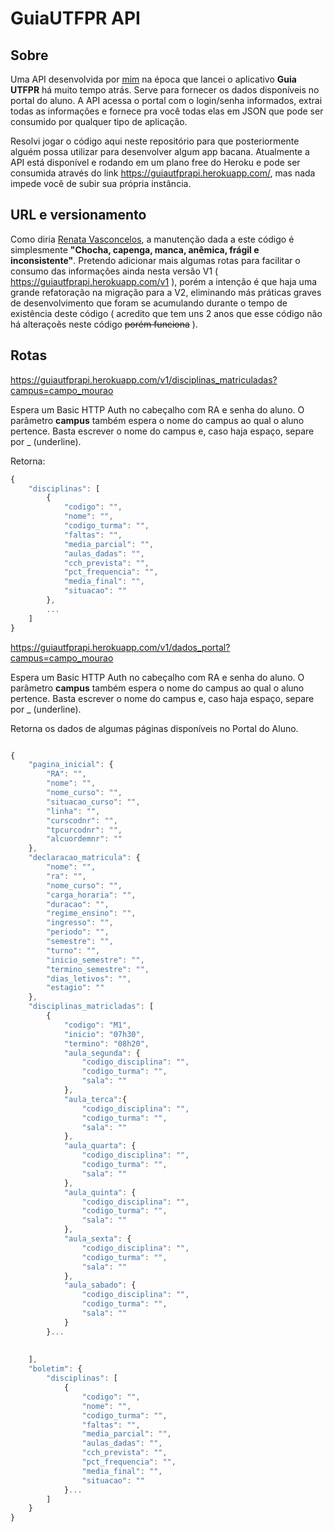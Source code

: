 # GuiaUTFPR API

## Sobre


Uma API desenvolvida por [mim](http://www.victormatheus.com.br) na época que lancei o aplicativo **Guia UTFPR** há muito tempo atrás. Serve para fornecer os dados disponíveis no portal do aluno. A API acessa o portal com o login/senha informados, extrai todas as informações e fornece pra você todas elas em JSON que pode ser consumido por qualquer tipo de aplicação.

Resolvi jogar o código aqui neste repositório para que posteriormente alguém possa utilizar para desenvolver algum app bacana. Atualmente a API está disponível e rodando em um plano free do Heroku e pode ser consumida através do link https://guiautfprapi.herokuapp.com/, mas nada impede você de subir sua própria instância.

## URL e versionamento

Como diria [Renata Vasconcelos](https://www.youtube.com/watch?v=B1tupT3LijM), a manutenção dada a este código é simplesmente **"Chocha, capenga, manca, anêmica, frágil e inconsistente"**.
Pretendo adicionar mais algumas rotas para facilitar o consumo das informações ainda nesta versão V1 ( https://guiautfprapi.herokuapp.com/v1 ), porém a intenção é que haja uma grande refatoração na migração para a V2, eliminando más práticas graves de desenvolvimento que foram se acumulando durante o tempo de existência deste código ( acredito que tem uns 2 anos que esse código não há alteraçoẽs neste código ~~porém funciona~~ ).


## Rotas

https://guiautfprapi.herokuapp.com/v1/disciplinas_matriculadas?campus=campo_mourao

Espera um Basic HTTP Auth no cabeçalho com RA e senha do aluno. O parâmetro **campus** também espera o nome do campus ao qual o aluno pertence. Basta escrever o nome do campus e, caso haja espaço, separe por _ (underline).

Retorna:
```javascript
{
    "disciplinas": [
        {
            "codigo": "",
            "nome": "",
            "codigo_turma": "",
            "faltas": "",
            "media_parcial": "",
            "aulas_dadas": "",
            "cch_prevista": "",
            "pct_frequencia": "",
            "media_final": "",
            "situacao": ""
        },
        ...
    ]
}
```
https://guiautfprapi.herokuapp.com/v1/dados_portal?campus=campo_mourao

Espera um Basic HTTP Auth no cabeçalho com RA e senha do aluno. O parâmetro **campus** também espera o nome do campus ao qual o aluno pertence. Basta escrever o nome do campus e, caso haja espaço, separe por _ (underline).

Retorna os dados de algumas páginas disponíveis no Portal do Aluno.
```javascript

{
    "pagina_inicial": {
        "RA": "",
        "nome": "",
        "nome_curso": "",
        "situacao_curso": "",
        "linha": "",
        "curscodnr": "",
        "tpcurcodnr": "",
        "alcuordemnr": ""
    },
    "declaracao_matricula": {
        "nome": "",
        "ra": "",
        "nome_curso": "",
        "carga_horaria": "",
        "duracao": "",
        "regime_ensino": "",
        "ingresso": "",
        "periodo": "",
        "semestre": "",
        "turno": "",
        "inicio_semestre": "",
        "termino_semestre": "",
        "dias_letivos": "",
        "estagio": ""
    },
    "disciplinas_matricladas": [
        {
            "codigo": "M1",
            "inicio": "07h30",
            "termino": "08h20",
            "aula_segunda": {
                "codigo_disciplina": "",
                "codigo_turma": "",
                "sala": ""
            },
            "aula_terca":{
                "codigo_disciplina": "",
                "codigo_turma": "",
                "sala": ""
            },
            "aula_quarta": {
                "codigo_disciplina": "",
                "codigo_turma": "",
                "sala": ""
            },
            "aula_quinta": {
                "codigo_disciplina": "",
                "codigo_turma": "",
                "sala": ""
            },
            "aula_sexta": {
                "codigo_disciplina": "",
                "codigo_turma": "",
                "sala": ""
            },
            "aula_sabado": {
                "codigo_disciplina": "",
                "codigo_turma": "",
                "sala": ""
            }
        }...
       
       
    ],
    "boletim": {
        "disciplinas": [
            {
                "codigo": "",
                "nome": "",
                "codigo_turma": "",
                "faltas": "",
                "media_parcial": "",
                "aulas_dadas": "",
                "cch_prevista": "",
                "pct_frequencia": "",
                "media_final": "",
                "situacao": ""
            }...
        ]
    }
}
```
